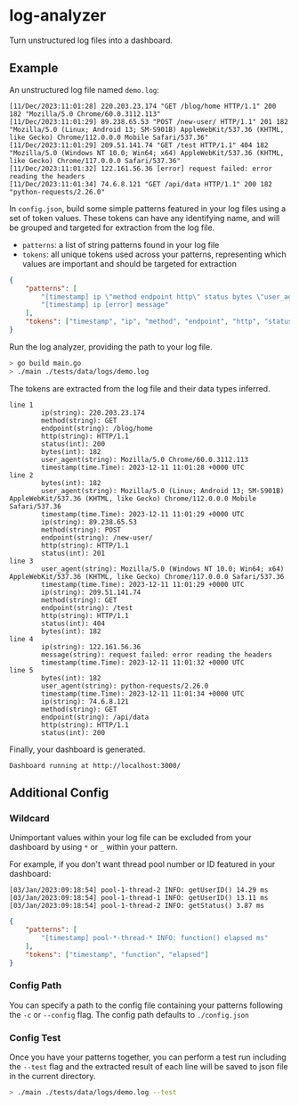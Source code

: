 # log-analyzer

Turn unstructured log files into a dashboard.

## Example

An unstructured log file named `demo.log`:

```log
[11/Dec/2023:11:01:28] 220.203.23.174 "GET /blog/home HTTP/1.1" 200 182 "Mozilla/5.0 Chrome/60.0.3112.113"
[11/Dec/2023:11:01:29] 89.238.65.53 "POST /new-user/ HTTP/1.1" 201 182 "Mozilla/5.0 (Linux; Android 13; SM-S901B) AppleWebKit/537.36 (KHTML, like Gecko) Chrome/112.0.0.0 Mobile Safari/537.36"
[11/Dec/2023:11:01:29] 209.51.141.74 "GET /test HTTP/1.1" 404 182 "Mozilla/5.0 (Windows NT 10.0; Win64; x64) AppleWebKit/537.36 (KHTML, like Gecko) Chrome/117.0.0.0 Safari/537.36"
[11/Dec/2023:11:01:32] 122.161.56.36 [error] request failed: error reading the headers
[11/Dec/2023:11:01:34] 74.6.8.121 "GET /api/data HTTP/1.1" 200 182 "python-requests/2.26.0"
```

In `config.json`, build some simple patterns featured in your log files using a set of token values. These tokens can have any identifying name, and will be grouped and targeted for extraction from the log file.

- `patterns`: a list of string patterns found in your log file    
- `tokens`: all unique tokens used across your patterns, representing which values are important and should be targeted for extraction

```json
{
    "patterns": [
        "[timestamp] ip \"method endpoint http\" status bytes \"user_agent\"",
        "[timestamp] ip [error] message"
    ],
    "tokens": ["timestamp", "ip", "method", "endpoint", "http", "status", "bytes", "user_agent", "message"]
}
```

Run the log analyzer, providing the path to your log file.

```bash
> go build main.go
> ./main ./tests/data/logs/demo.log
```

The tokens are extracted from the log file and their data types inferred.

```text
line 1
        ip(string): 220.203.23.174
        method(string): GET
        endpoint(string): /blog/home
        http(string): HTTP/1.1
        status(int): 200
        bytes(int): 182
        user_agent(string): Mozilla/5.0 Chrome/60.0.3112.113
        timestamp(time.Time): 2023-12-11 11:01:28 +0000 UTC
line 2
        bytes(int): 182
        user_agent(string): Mozilla/5.0 (Linux; Android 13; SM-S901B) AppleWebKit/537.36 (KHTML, like Gecko) Chrome/112.0.0.0 Mobile Safari/537.36
        timestamp(time.Time): 2023-12-11 11:01:29 +0000 UTC
        ip(string): 89.238.65.53
        method(string): POST
        endpoint(string): /new-user/
        http(string): HTTP/1.1
        status(int): 201
line 3
        user_agent(string): Mozilla/5.0 (Windows NT 10.0; Win64; x64) AppleWebKit/537.36 (KHTML, like Gecko) Chrome/117.0.0.0 Safari/537.36
        timestamp(time.Time): 2023-12-11 11:01:29 +0000 UTC
        ip(string): 209.51.141.74
        method(string): GET
        endpoint(string): /test
        http(string): HTTP/1.1
        status(int): 404
        bytes(int): 182
line 4
        ip(string): 122.161.56.36
        message(string): request failed: error reading the headers
        timestamp(time.Time): 2023-12-11 11:01:32 +0000 UTC
line 5
        bytes(int): 182
        user_agent(string): python-requests/2.26.0
        timestamp(time.Time): 2023-12-11 11:01:34 +0000 UTC
        ip(string): 74.6.8.121
        method(string): GET
        endpoint(string): /api/data
        http(string): HTTP/1.1
        status(int): 200
```

Finally, your dashboard is generated. 

```text
Dashboard running at http://localhost:3000/
```

## Additional Config

### Wildcard

Unimportant values within your log file can be excluded from your dashboard by using `*` or `_` within your pattern.

For example, if you don't want thread pool number or ID featured in your dashboard:

```log
[03/Jan/2023:09:18:54] pool-1-thread-2 INFO: getUserID() 14.29 ms
[03/Jan/2023:09:18:54] pool-1-thread-1 INFO: getUserID() 13.11 ms
[03/Jan/2023:09:18:54] pool-1-thread-2 INFO: getStatus() 3.87 ms
```

```json
{
    "patterns": [
        "[timestamp] pool-*-thread-* INFO: function() elapsed ms"
    ],
    "tokens": ["timestamp", "function", "elapsed"]
}
```

### Config Path

You can specify a path to the config file containing your patterns following the `-c` or `--config` flag. The config path defaults to `./config.json`

### Config Test

Once you have your patterns together, you can perform a test run including the `--test` flag and the extracted result of each line will be saved to json file in the current directory.

```bash
> ./main ./tests/data/logs/demo.log --test
```